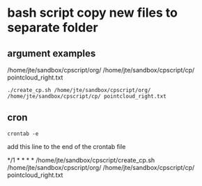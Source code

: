 
# bash script copy new files to separate folder

## argument examples

/home/jte/sandbox/cpscript/org/
/home/jte/sandbox/cpscript/cp/
pointcloud_right.txt

```
./create_cp.sh /home/jte/sandbox/cpscript/org/ /home/jte/sandbox/cpscript/cp/ pointcloud_right.txt
```

## cron
```
crontab -e
```
add this line to the end of the crontab file

*/1 * * * * /home/jte/sandbox/cpscript/create_cp.sh /home/jte/sandbox/cpscript/org/ /home/jte/sandbox/cpscript/cp/ pointcloud_right.txt